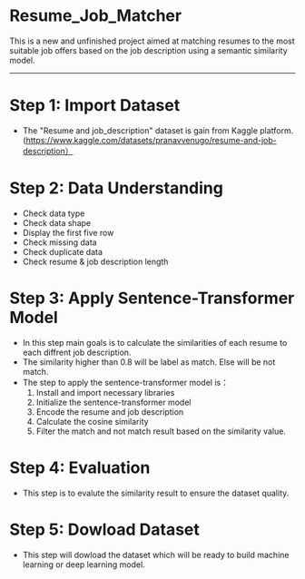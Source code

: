# Resume_Job_Matcher
This is a new and unfinished project aimed at matching resumes to the most suitable job offers based on the job description using a semantic similarity model.

---

# Step 1: Import Dataset
- The "Resume and job_description" dataset is gain from Kaggle platform. (https://www.kaggle.com/datasets/pranavvenugo/resume-and-job-description）

# Step 2: Data Understanding
- Check data type
- Check data shape
- Display the first five row
- Check missing data
- Check duplicate data
- Check resume & job description length

# Step 3: Apply Sentence-Transformer Model
- In this step main goals is to calculate the similarities of each resume to each diffrent job description.
- The similarity higher than 0.8 will be label as match. Else will be not match.
- The step to apply the sentence-transformer model is：
  1) Install and import necessary libraries
  2) Initialize the sentence-transformer model
  3) Encode the resume and job description
  4) Calculate the cosine similarity
  5) Filter the match and not match result based on the similarity value.

# Step 4: Evaluation
- This step is to evalute the similarity result to ensure the dataset quality.

# Step 5: Dowload Dataset
- This step will dowload the dataset which will be ready to build machine learning or deep learning model.
